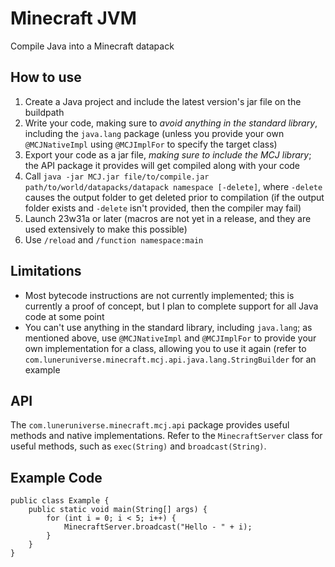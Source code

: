# Minecraft JVM
Compile Java into a Minecraft datapack

## How to use
1. Create a Java project and include the latest version's jar file on the buildpath
2. Write your code, making sure to *avoid anything in the standard library*, including the `java.lang` package (unless you provide your own `@MCJNativeImpl` using `@MCJImplFor` to specify the target class)
3. Export your code as a jar file, *making sure to include the MCJ library*; the API package it provides will get compiled along with your code
4. Call `java -jar MCJ.jar file/to/compile.jar path/to/world/datapacks/datapack namespace [-delete]`, where `-delete` causes the output folder to get deleted prior to compilation (if the output folder exists and `-delete` isn't provided, then the compiler may fail)
5. Launch 23w31a or later (macros are not yet in a release, and they are used extensively to make this possible)
6. Use `/reload` and `/function namespace:main`

## Limitations
* Most bytecode instructions are not currently implemented; this is currently a proof of concept, but I plan to complete support for all Java code at some point
* You can't use anything in the standard library, including `java.lang`; as mentioned above, use `@MCJNativeImpl` and `@MCJImplFor` to provide your own implementation for a class, allowing you to use it again (refer to `com.luneruniverse.minecraft.mcj.api.java.lang.StringBuilder` for an example

## API
The `com.luneruniverse.minecraft.mcj.api` package provides useful methods and native implementations. Refer to the `MinecraftServer` class for useful methods, such as `exec(String)` and `broadcast(String)`.

## Example Code
```
public class Example {
	public static void main(String[] args) {
		for (int i = 0; i < 5; i++) {
			MinecraftServer.broadcast("Hello - " + i);
		}
	}
}
```